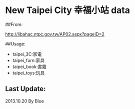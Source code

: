 New Taipei City 幸福小站 data
=========

##From:

http://libahac.ntpc.gov.tw/AP02.aspx?pageID=2

##Usage:

* taipei_3C:家電
* taipei_furn:家具
* taipei_book:書籍
* taipei_toys:玩具


## Last Update:

2013.10.20 By Blue

